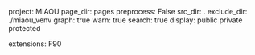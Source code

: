 project: MIAOU
page_dir: pages
preprocess: False
src_dir: .
exclude_dir: ./miaou_venv
graph: true
warn: true
search: true
display: public
         private
         protected

extensions: F90
